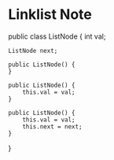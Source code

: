 # Linklist Note

public class ListNode {
    int val;
    
    ListNode next;
    
    public ListNode() {
    }
    
    public ListNode() {
        this.val = val;
    }
    
    public ListNode() {
        this.val = val;
        this.next = next;
    }
    
}

